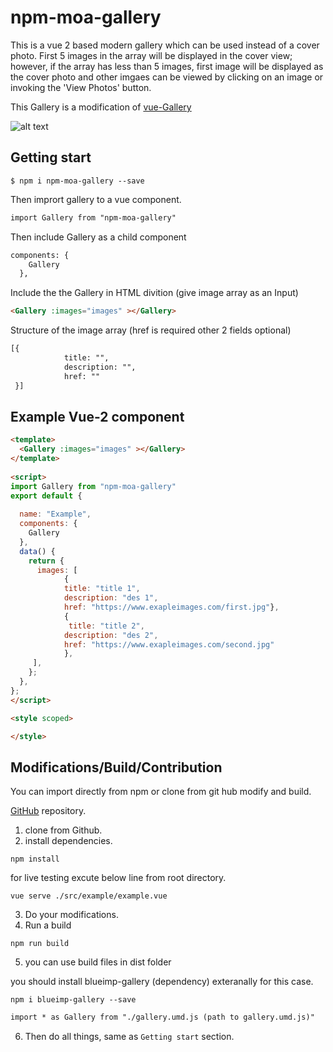 npm-moa-gallery
==========

This is a vue 2 based modern gallery which can be used instead of a cover photo. First 5 images in the array will be displayed in the cover view; however, if the array has less than 5 images, first image will be displayed as the cover photo and other imgaes can be viewed by clicking on an image or invoking the 'View Photos' button.

This Gallery is a modification of [vue-Gallery](https://github.com/RobinCK/vue-gallery)


  <!-- * [Getting Started Guide](http://www.idangero.us/swiper/get-started/)
  * [API](http://www.idangero.us/swiper/api/)
  * [Demos](http://www.idangero.us/swiper/demos/)
  * [Forum](http://www.idangero.us/swiper/forum/) -->
  
![alt text](https://s3-us-west-2.amazonaws.com/moa-static-files/extra_images/Screenshot+from+2019-03-26+17-24-29.png)


## Getting start
```
$ npm i npm-moa-gallery --save
```

Then imprort gallery to a vue component.

```html
import Gallery from "npm-moa-gallery"
```

Then include Gallery as a child component

```html
components: {
    Gallery
  },
```

Include the the Gallery in HTML divition (give image array as an Input)

```html
<Gallery :images="images" ></Gallery>
```

Structure of the image array (href is required other 2 fields optional)

```html
[{
            title: "",
            description: "",
            href: ""
 }]
```

## Example Vue-2 component

```html
<template>
  <Gallery :images="images" ></Gallery>
</template>
  
<script>
import Gallery from "npm-moa-gallery"
export default {
  
  name: "Example",
  components: {
    Gallery
  },
  data() {
    return {
      images: [
            {
            title: "title 1",
            description: "des 1",
            href: "https://www.exapleimages.com/first.jpg"},
            {
             title: "title 2",
            description: "des 2",
            href: "https://www.exapleimages.com/second.jpg"
            },
     ],
    };
  },
};
</script>

<style scoped>

</style>
```
## Modifications/Build/Contribution

You can import directly from npm or clone from git hub modify and build.

[GitHub](https://github.com/amemFE/moa-gallery) repository.

1. clone from Github.
2. install dependencies.
 ```
 npm install
 ```
for live testing excute below line from root directory.

```
vue serve ./src/example/example.vue
```

3. Do your modifications.
4. Run a build 
```
npm run build
```
5. you can use build files in dist folder

you should install blueimp-gallery (dependency) exteranally for this case.

```
npm i blueimp-gallery --save
```
```html
import * as Gallery from "./gallery.umd.js (path to gallery.umd.js)"
```
6. Then do all things, same as `Getting start` section.
